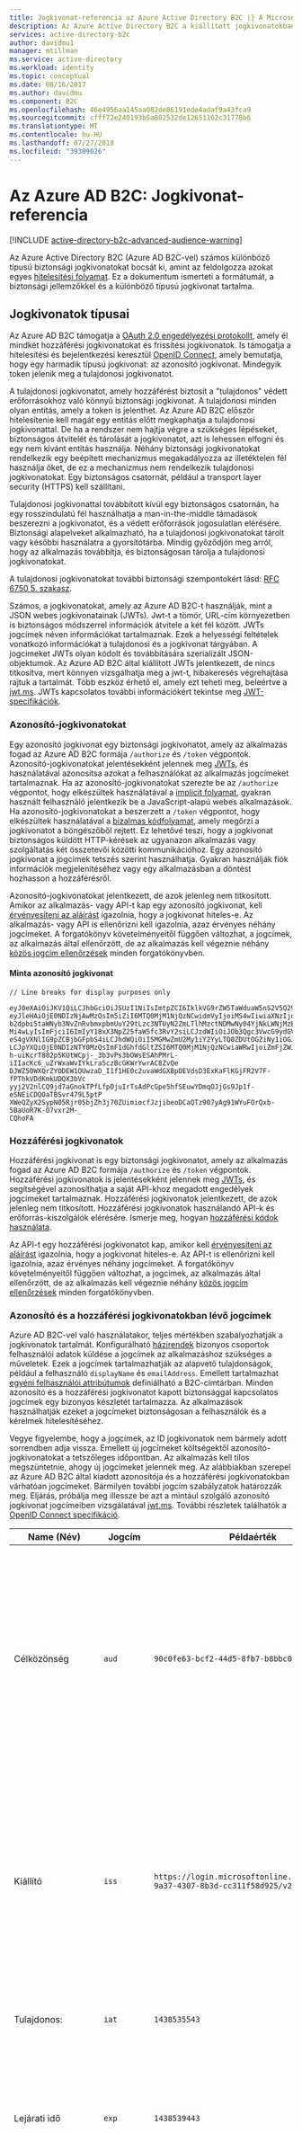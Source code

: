 ```yaml
---
title: Jogkivonat-referencia az Azure Active Directory B2C |} A Microsoft Docs
description: Az Azure Active Directory B2C a kiállított jogkivonatokban típusú
services: active-directory-b2c
author: davidmu1
manager: mtillman
ms.service: active-directory
ms.workload: identity
ms.topic: conceptual
ms.date: 08/16/2017
ms.author: davidmu
ms.component: B2C
ms.openlocfilehash: 46e4956aa145aa082de86191ede4adaf9a43fca9
ms.sourcegitcommit: cfff72e240193b5a802532de12651162c31778b6
ms.translationtype: MT
ms.contentlocale: hu-HU
ms.lasthandoff: 07/27/2018
ms.locfileid: "39309026"
---
```

# <a name="azure-ad-b2c-token-reference"></a>Az Azure AD B2C: Jogkivonat-referencia

[!INCLUDE [active-directory-b2c-advanced-audience-warning](../../includes/active-directory-b2c-advanced-audience-warning.md)]

Az Azure Active Directory B2C (Azure AD B2C-vel) számos különböző típusú biztonsági jogkivonatokat bocsát ki, amint az feldolgozza azokat egyes [hitelesítési folyamat](active-directory-b2c-apps.md). Ez a dokumentum ismerteti a formátumát, a biztonsági jellemzőkkel és a különböző típusú jogkivonat tartalma.

## <a name="types-of-tokens"></a>Jogkivonatok típusai
Az Azure AD B2C támogatja a [OAuth 2.0 engedélyezési protokollt](active-directory-b2c-reference-protocols.md), amely él mindkét hozzáférési jogkivonatokat és frissítési jogkivonatok. Is támogatja a hitelesítési és bejelentkezési keresztül [OpenID Connect](active-directory-b2c-reference-protocols.md), amely bemutatja, hogy egy harmadik típusú jogkivonat: az azonosító jogkivonat. Mindegyik token jelenik meg a tulajdonosi jogkivonatot.

A tulajdonosi jogkivonatot, amely hozzáférést biztosít a "tulajdonos" védett erőforrásokhoz való könnyű biztonsági jogkivonat. A tulajdonosi minden olyan entitás, amely a token is jelenthet. Az Azure AD B2C először hitelesítenie kell magát egy entitás előtt megkaphatja a tulajdonosi jogkivonattal. De ha a rendszer nem hajtja végre a szükséges lépéseket, biztonságos átvitelét és tárolását a jogkivonatot, azt is lehessen elfogni és egy nem kívánt entitás használja. Néhány biztonsági jogkivonatokat rendelkezik egy beépített mechanizmus megakadályozza az illetéktelen fél használja őket, de ez a mechanizmus nem rendelkezik tulajdonosi jogkivonatokat. Egy biztonságos csatornát, például a transport layer security (HTTPS) kell szállítani.

Tulajdonosi jogkivonattal továbbított kívül egy biztonságos csatornán, ha egy rosszindulatú fél használhatja a man-in-the-middle támadások beszerezni a jogkivonatot, és a védett erőforrások jogosulatlan elérésére. Biztonsági alapelveket alkalmazható, ha a tulajdonosi jogkivonatokat tárolt vagy későbbi használatra a gyorsítótárba. Mindig győződjön meg arról, hogy az alkalmazás továbbítja, és biztonságosan tárolja a tulajdonosi jogkivonatokat.

A tulajdonosi jogkivonatokat további biztonsági szempontokért lásd: [RFC 6750 5. szakasz](http://tools.ietf.org/html/rfc6750).

Számos, a jogkivonatokat, amely az Azure AD B2C-t használják, mint a JSON webes jogkivonatainak (JWTs). Jwt-t a tömör, URL-cím környezetben is biztonságos módszerrel információk átvitele a két fél között. JWTs jogcímek néven információkat tartalmaznak. Ezek a helyességi feltételek vonatkozó információkat a tulajdonosi és a jogkivonat tárgyában. A jogcímeket JWTs olyan kódolt és továbbítására szerializált JSON-objektumok. Az Azure AD B2C által kiállított JWTs jelentkezett, de nincs titkosítva, mert könnyen vizsgálhatja meg a jwt-t, hibakeresés végrehajtása rajtuk a tartalmát. Több eszköz érhető el, amely ezt teheti meg, beleértve a [jwt.ms](https://jwt.ms). JWTs kapcsolatos további információkért tekintse meg [JWT-specifikációk](http://self-issued.info/docs/draft-ietf-oauth-json-web-token.html).

### <a name="id-tokens"></a>Azonosító-jogkivonatokat

Egy azonosító jogkivonat egy biztonsági jogkivonatot, amely az alkalmazás fogad az Azure AD B2C formája `/authorize` és `/token` végpontok. Azonosító-jogkivonatokat jelentésekként jelennek meg [JWTs](#types-of-tokens), és használatával azonosítsa azokat a felhasználókat az alkalmazás jogcímeket tartalmaznak. Ha az azonosító-jogkivonatokat szerezte be az `/authorize` végpontot, hogy elkészültek használatával a [implicit folyamat](active-directory-b2c-reference-spa.md), gyakran használt felhasználó jelentkezik be a JavaScript-alapú webes alkalmazások. Ha azonosító-jogkivonatokat a beszerzett a `/token` végpontot, hogy elkészültek használatával a [bizalmas kódfolyamat](active-directory-b2c-reference-oidc.md), amely megőrzi a jogkivonatot a böngészőből rejtett. Ez lehetővé teszi, hogy a jogkivonat biztonságos küldött HTTP-kérések az ugyanazon alkalmazás vagy szolgáltatás két összetevői közötti kommunikációhoz. Egy azonosító jogkivonat a jogcímek tetszés szerint használhatja. Gyakran használják fiók információk megjelenítéséhez vagy egy alkalmazásban a döntést hozhasson a hozzáférésről.  

Azonosító-jogkivonatokat jelentkezett, de azok jelenleg nem titkosított. Amikor az alkalmazás- vagy API-t kap egy azonosító jogkivonat, kell [érvényesíteni az aláírást](#token-validation) igazolnia, hogy a jogkivonat hiteles-e. Az alkalmazás- vagy API is ellenőrizni kell igazolnia, azaz érvényes néhány jogcímeket. A forgatókönyv követelményeitől függően változhat, a jogcímek, az alkalmazás által ellenőrzött, de az alkalmazás kell végeznie néhány [közös jogcím ellenőrzések](#token-validation) minden forgatókönyvben.

#### <a name="sample-id-token"></a>Minta azonosító jogkivonat
```
// Line breaks for display purposes only

eyJ0eXAiOiJKV1QiLCJhbGciOiJSUzI1NiIsImtpZCI6IklkVG9rZW5TaWduaW5nS2V5Q29udGFpbmVyIn0.
eyJleHAiOjE0NDIzNjAwMzQsIm5iZiI6MTQ0MjM1NjQzNCwidmVyIjoiMS4wIiwiaXNzIjoiaHR0cHM6Ly9s
b2dpbi5taWNyb3NvZnRvbmxpbmUuY29tLzc3NTUyN2ZmLTlhMzctNDMwNy04YjNkLWNjMzExZjU4ZDkyNS92
Mi4wLyIsImFjciI6ImIyY18xX3NpZ25faW5fc3RvY2siLCJzdWIiOiJOb3Qgc3VwcG9ydGVkIGN1cnJlbnRs
eS4gVXNlIG9pZCBjbGFpbS4iLCJhdWQiOiI5MGMwZmU2My1iY2YyLTQ0ZDUtOGZiNy1iOGJiYzBiMjlkYzYi
LCJpYXQiOjE0NDIzNTY0MzQsImF1dGhfdGltZSI6MTQ0MjM1NjQzNCwiaWRwIjoiZmFjZWJvb2suY29tIn0.
h-uiKcrT882pSKUtWCpj-_3b3vPs3bOWsESAhPMrL-iIIacKc6_uZrWxaWvIYkLra5czBcGKWrYwrAC8ZvQe
DJWZ50WXQrZYODEW1OUwzaD_I1f1HE0c2uvaWdGXBpDEVdsD3ExKaFlKGjFR2V7F-fPThkVDdKmkUDQX3bVc
yyj2V2nlCQ9jd7aGnokTPfLfpOjuIrTsAdPcGpe5hfSEuwYDmqOJjGs9Jp1f-eSNEiCDQOaTBSvr479L5ptP
XWeQZyX2SypN05Rjr05bjZh3j70ZUimiocfJzjibeoDCaQTz907yAg91WYuFOrQxb-5BaUoR7K-O7vxr2M-_
CQhoFA

```

### <a name="access-tokens"></a>Hozzáférési jogkivonatok

Hozzáférési jogkivonat is egy biztonsági jogkivonatot, amely az alkalmazás fogad az Azure AD B2C formája `/authorize` és `/token` végpontok. Hozzáférési jogkivonatok is jelentésekként jelennek meg [JWTs](#types-of-tokens), és segítségével azonosíthatja a saját API-khoz megadott engedélyek jogcímeket tartalmaznak. Hozzáférési jogkivonatok jelentkezett, de azok jelenleg nem titkosított. Hozzáférési jogkivonatok használandó API-k és erőforrás-kiszolgálók elérésére. Ismerje meg, hogyan [hozzáférési kódok használata](active-directory-b2c-access-tokens.md). 

Az API-t egy hozzáférési jogkivonatot kap, amikor kell [érvényesíteni az aláírást](#token-validation) igazolnia, hogy a jogkivonat hiteles-e. Az API-t is ellenőrizni kell igazolnia, azaz érvényes néhány jogcímeket. A forgatókönyv követelményeitől függően változhat, a jogcímek, az alkalmazás által ellenőrzött, de az alkalmazás kell végeznie néhány [közös jogcím ellenőrzések](#token-validation) minden forgatókönyvben.

### <a name="claims-in-id-and-access-tokens"></a>Azonosító és a hozzáférési jogkivonatokban lévő jogcímek

Azure AD B2C-vel való használatakor, teljes mértékben szabályozhatják a jogkivonatok tartalmát. Konfigurálható [házirendek](active-directory-b2c-reference-policies.md) bizonyos csoportok felhasználói adatok küldése a jogcímek az alkalmazáshoz szükséges a műveletek. Ezek a jogcímek tartalmazhatják az alapvető tulajdonságok, például a felhasználó `displayName` és `emailAddress`. Emellett tartalmazhat [egyéni felhasználói attribútumok](active-directory-b2c-reference-custom-attr.md) definiálható a B2C-címtárban. Minden azonosító és a hozzáférési jogkivonatot kapott biztonsággal kapcsolatos jogcímek egy bizonyos készletét tartalmazza. Az alkalmazások használhatják ezeket a jogcímeket biztonságosan a felhasználók és a kérelmek hitelesítéséhez.

Vegye figyelembe, hogy a jogcímek, az ID jogkivonatok nem bármely adott sorrendben adja vissza. Emellett új jogcímeket költségektől azonosító-jogkivonatokat a tetszőleges időpontban. Az alkalmazás kell tilos megszüntetnie, ahogy új jogcímeket jelennek meg. Az alábbiakban szerepel az Azure AD B2C által kiadott azonosítója és a hozzáférési jogkivonatokban várhatóan jogcímeket. Bármilyen további jogcím szabályzatok határozzák meg. Eljárás, próbálja meg illessze be azt a mintául szolgáló azonosító jogkivonat jogcímeiben vizsgálatával [jwt.ms](https://jwt.ms). További részletek találhatók a [OpenID Connect specifikáció](http://openid.net/specs/openid-connect-core-1_0.html).

| Name (Név) | Jogcím | Példaérték | Leírás |
| --- | --- | --- | --- |
| Célközönség |`aud` |`90c0fe63-bcf2-44d5-8fb7-b8bbc0b29dc6` |Célközönség jogcím azonosítja a jogkivonat az illetékes címzett. Az Azure AD B2C-vel a célközönség megegyezik az alkalmazás Alkalmazásazonosító, az alkalmazáshoz, az alkalmazás regisztrációs portálon rendelt. Az alkalmazás kell érvényesíteni ezt az értéket, és elutasítja a tokent, ha nem felel meg. Célközönségét egyenértékű az erőforrás. |
| Kiállító |`iss` |`https://login.microsoftonline.com/775527ff-9a37-4307-8b3d-cc311f58d925/v2.0/` |Ez a jogcím azonosítja a biztonsági jogkivonat-szolgáltatás (STS) hoz létre, és a jogkivonatát adja vissza. Az Azure AD-címtárat, amelyben a felhasználó hitelesítési is azonosítja. Az alkalmazás ellenőrizni kell a kibocsátó jogcím győződjön meg arról, hogy a jogkivonat érkezett az Azure Active Directory v2.0-végpontra. |
| Tulajdonos: |`iat` |`1438535543` |Ez a jogcím az idő, amikor a jogkivonat lett kiállítva, alapidőpont szerint jelöli. |
| Lejárati idő |`exp` |`1438539443` |A lejárati idő jogcím az idő, amikor a jogkivonat érvénytelenné, alapidőpont szerint jelennek meg. Az alkalmazás használjon ezt az igényt a jogkivonatok élettartamának érvényességének ellenőrzéséhez. |
| Nem előtt |`nbf` |`1438535543` |Ez a jogcím az idő, amikor a jogkivonat lesz érvényes, alapidőpont szerint kezeli őket. Ez általában a ugyanaz, mint az idő a jogkivonat lett kiállítva. Az alkalmazás használjon ezt az igényt a jogkivonatok élettartamának érvényességének ellenőrzéséhez. |
| Verzió |`ver` |`1.0` |Ez az azonosító jogkivonat verziója alapján Azure ad-ben. |
| Kód kivonata |`c_hash` |`SGCPtt01wxwfgnYZy2VJtQ` |Csak akkor, ha a jogkivonat az OAuth 2.0 hitelesítési kód együtt kiadott kód kivonatot egy azonosító jogkivonat tartalmazza. Kód kivonatot használható egy engedélyezési kód hitelességének ellenőrzéséhez. Az ellenőrzés elvégzéséhez további részletekért tekintse meg a [OpenID Connect specifikáció](http://openid.net/specs/openid-connect-core-1_0.html).  |
| Hozzáférési jogkivonat kivonata |`at_hash` |`SGCPtt01wxwfgnYZy2VJtQ` |Csak akkor, ha a jogkivonat együtt az OAuth 2.0 hozzáférési jogkivonatban kiadott egy hozzáférési jogkivonat kivonata egy azonosító jogkivonat tartalmazza. Egy hozzáférési jogkivonat kivonata használható hozzáférési jogkivonat hitelességének ellenőrzéséhez. Az ellenőrzés elvégzéséhez további részletekért tekintse meg a [OpenID Connect-specifikáció](http://openid.net/specs/openid-connect-core-1_0.html)  |
| egyszeri |`nonce` |`12345` |Egy egyszeri ismétlésének támadások számának csökkentése érdekében használt stratégiát is. Az alkalmazás is megadhat egy egyszeri egy engedélyezési kérésben a `nonce` lekérdezési paraméter. Az értéknek a kérelem fogja bocsátja ki kívánja módosítani a a `nonce` jogcím csak egy azonosító jogkivonat. Ez lehetővé teszi az alkalmazásba és ellenőrizze az érték azt a kérést, amely az alkalmazás munkamenet az egy adott azonosító jogkivonat társítja a megadott értékkel. Az alkalmazás végre kell hajtania az ellenőrzés az azonosító jogkivonat érvényesítése során. |
| Tárgy |`sub` |`884408e1-2918-4cz0-b12d-3aa027d7563b` |Ez az a arról, hogy mely a token használjon esetleg imperatív állításokat információkat, például az alkalmazás a felhasználó egyszerű. Ez az érték nem módosítható és nem hozzárendelni és újra felhasználható. Az engedélyezési ellenőrzéséhez biztonságosan, például amikor a jogkivonat erőforrások eléréséhez használható. Alapértelmezés szerint megjelenik a tulajdonos jogcímet a felhasználó Objektumazonosítóját. További tudnivalókért lásd: [Azure Active Directory B2C: jogkivonat, munkamenet és egyszeri bejelentkezés beállításainak](active-directory-b2c-token-session-sso.md). |
| Hitelesítési környezethez tartozó osztályhivatkozása |`acr` |Nem alkalmazható |Jelenleg nem használt, kivéve a régebbi házirendeket. További tudnivalókért lásd: [Azure Active Directory B2C: jogkivonat, munkamenet és egyszeri bejelentkezés beállításainak](active-directory-b2c-token-session-sso.md). |
| Megbízhatósági keretrendszer házirend |`tfp` |`b2c_1_sign_in` |Ez az az azonosító jogkivonat beszerzéséhez használt a házirend nevét. |
| Hitelesítési idő |`auth_time` |`1438535543` |Ez a jogcím az idő, amikor egy felhasználó legutóbbi megadott hitelesítő adatokat, alapidőpont szerint jelöli. |

### <a name="refresh-tokens"></a>Frissítési jogkivonatok
Frissítési jogkivonatok olyan biztonsági jogkivonatok, amelyek az alkalmazás segítségével szerzi be a új azonosító-jogkivonatokat, és hozzáférési jogkivonatokat az OAuth 2.0 flow-ban. Az alkalmazás a hosszú távú a felhasználók nevében erőforrásokhoz való hozzáférés, anélkül, hogy a ezeket a felhasználói nyújtanak.

Fogadásához egy frissítési jogkivonat a jogkivonat-válasz, az alkalmazás kell igényelnie a `offline_acesss` hatókör. További információkat talál a `offline_access` hatókörét, tekintse meg a [Azure AD B2C protokollreferenciáját](active-directory-b2c-reference-protocols.md).

Frissítési jogkivonatok, és mindig lesz, teljesen átlátszatlan, az alkalmazáshoz. Azok az Azure AD által kiállított és ellenőrzött és értelmezése kizárólag az Azure ad-ben. Hosszú élettartamú, azonban az alkalmazás nem kell írni az az elvárás, hogy a frissítési jogkivonatok egy meghatározott ideig tart. Frissítési biztonsági jogkivonat bármely pillanatban a többféle okból lehet érvényteleníteni. Az egyetlen módszer az alkalmazás tudja, hogy ha egy frissítési jogkivonat érvényes, hogy azáltal, hogy a jogkivonat kérése az Azure AD a beváltáshoz kísérlet.

Amikor egy új jogkivonatot egy frissítési jogkivonat beváltása (, és ha az alkalmazás megkapta-e a `offline_access` hatókör), a jogkivonat választ kap egy új frissítési jogkivonatot. Mentse az újonnan kiállított frissítési jogkivonatot. A frissítési jogkivonat a kérelemben használt azt kell lecserélnie. Ez segít garantálni, hogy a frissítési biztonsági jogkivonat érvényes, amíg maradnak.

## <a name="token-validation"></a>Érvényesítési jogkivonat
A jogkivonat érvényesítéséhez, az alkalmazás ellenőrizze az aláírás és a jogcímek jogkivonat.

Számos nyílt forráskódú kódtár ellenőrzési JWTs, attól függően, a választott nyelven érhetők el. Azt javasoljuk, hogy a saját ellenőrzési logika megvalósítása helyett inkább ezen lehetőségek közül válogathat. Az adatokat az útmutató segítségével megtudhatja, hogyan megfelelően használni az ezeket a kódtárakat.

### <a name="validate-the-signature"></a>Az aláírás ellenőrzése
Jwt-t tartalmaz három szegmensek elválasztva a `.` karakter. Az első szegmens a *fejléc*, a második pedig a *törzs*, és a harmadik pedig a *aláírás*. Az aláírás szegmens a token hitelességének ellenőrzéséhez, hogy az alkalmazás által is megbízhatónak használható.

Az Azure AD B2C-jogkivonatok jelentkezett, iparági szabványnak megfelelő aszimmetrikus titkosítási algoritmusok, például RSA-256 használatával. A fejléc a jogkivonat a token aláírásához használt kulcs és a titkosítási módra vonatkozó információkat tartalmazza:

```
{
        "typ": "JWT",
        "alg": "RS256",
        "kid": "GvnPApfWMdLRi8PDmisFn7bprKg"
}
```

A `alg` jogcím azt jelzi, hogy a jogkivonat aláírásához használt algoritmust. A `kid` jogcím azt jelzi, hogy a jogkivonat aláírásához használt adott nyilvános kulcs.

Egy adott időpontban a az Azure AD által meghatározott készlete nyilvános-titkos kulcspárok valamelyikét használja a jogkivonat jelentkezhetnek be. Az Azure AD rendszeres időközönként forog kulcsok lehetséges készletét, így az alkalmazás automatikusan kezeli a fő módosításokat kell írni. Az Azure AD által használt nyilvános kulcsok frissítései ésszerű gyakoriságot van 24 óránként.

Az Azure AD B2C az OpenID Connect metaadatok végpontja van. Ez lehetővé teszi az alkalmazások futtatáskor az Azure AD B2C-vel kapcsolatos információkat lekérni. Ezen információk közé tartozik a végpontokat, a jogkivonat tartalma és a jogkivonat-aláíró kulcsok. A B2C-címtár minden JSON-metaadatok dokumentumok tartalmazza. Például a metaadat-dokumentum számára a `b2c_1_sign_in` szabályzat `fabrikamb2c.onmicrosoft.com` helyen található:

```
https://login.microsoftonline.com/fabrikamb2c.onmicrosoft.com/v2.0/.well-known/openid-configuration?p=b2c_1_sign_in
```

`fabrikamb2c.onmicrosoft.com` a felhasználó hitelesítésére használt B2C-címtár és `b2c_1_sign_in` a házirend, a token beszerzéséhez használt. Mely házirendet egy token aláírásához használt (és, hogy hová lépjen a metaadatok beolvasása), két lehetősége van. Először a szabályzat neve szerepel a `acr` jogcím a jogkivonatban. A JWT törzse ki jogcímeket base-64 dekódolás a szervezet és a JSON-karakterlánc, az eredmények deszerializálása szerint elemezhetők. A `acr` jogcímszabály lesz, amellyel a jogkivonatot kiállítani a házirend nevét.  A másik lehetőség egy kódolása a szabályzatot az értékét a `state` paraméter, amikor a kérelmet, és ezután dekódolni a meghatározásához, hogy mely házirendet lett megadva. Mindkét módszer esetén érvényes.

A metaadat-dokumentumban több hasznos információt tartalmazó JSON-objektum. Ezek közé tartozik az OpenID Connect hitelesítési elvégzéséhez szükséges végpontok helyét. Ezek közé tartozik `jwks_uri`, révén a hely nyilvános kulcsok készlete, amelyek használhatók a jogkivonatok aláírásához. Hogy a hely van az itt elérhető, de a legjobb, ha a hely dinamikusan beolvasni a metaadat-dokumentum segítségével, illetve ki elemzés `jwks_uri`:

```
https://login.microsoftonline.com/fabrikamb2c.onmicrosoft.com/discovery/v2.0/keys?p=b2c_1_sign_in
```

A következő URL-címen található JSON-dokumentum összes a nyilvános kulcsot tartalmazza egy adott pillanatban használja. Az alkalmazás használhatja a `kid` jogcím a JWT fejlécében a JSON-dokumentum, amely egy adott token aláírására szolgál ki a nyilvános kulcsot. Aláírás-ellenőrzése végez, majd a megfelelő nyilvános kulcsot és a jelzett algoritmus használatával.

Aláírás-ellenőrzés végrehajtása leírását ez a dokumentum hatókörén kívül esik. Számos nyílt forráskódú kódtár segítséget ezt, ha szüksége lesz rá érhetők el.

### <a name="validate-the-claims"></a>A jogcímek ellenőrzése
Amikor az alkalmazás- vagy API-t kap egy azonosító jogkivonat, azt az azonosító jogkivonat is végre kell hajtania több ellenőrzi a jogcímek ellen. Ezek közé tartozik, de nem korlátozódnak:

* A **célközönség** igényelni: Ez ellenőrzi, hogy az azonosító jogkivonat szánták, az alkalmazásnak meg kell adni.
* A **nem előtt** és **lejárati idő** jogcímek: ezek győződjön meg arról, hogy az azonosító jogkivonat nem járt le.
* A **kibocsátó** igényelni: Ez ellenőrzi, hogy a jogkivonat bocsátotta az alkalmazás Azure ad-ben.
* A **egyszeri**: Ez a stratégia ismétlésének elleni támadások kockázatait.

Ellenőrzések, végre kell hajtania, az alkalmazás teljes listájáért tekintse meg a [OpenID Connect specifikáció](https://openid.net). Ezeket a jogcímeket várt értéket részletek szerepelnek az előző [jogkivonat szakaszban](#types-of-tokens).  

## <a name="token-lifetimes"></a>A jogkivonatok élettartama
A következő jogkivonatok élettartamának tudását további vannak megadva. Ezek segítségével amikor fejlesztésekor és hibakeresésekor alkalmazásokat. Vegye figyelembe, hogy az alkalmazások nem írható várható bármelyik ezek élettartam változatlan marad. Akkor is, és változni fog. Tudjon meg többet a [jogkivonatok élettartamának testreszabása](active-directory-b2c-token-session-sso.md) Azure AD B2C-ben.

| Jogkivonat | Élettartam | Leírás |
| --- | --- | --- |
| Azonosító-jogkivonatokat |Egy óra |ID jogkivonatok érvényesek általában egy órán keresztül. A webalkalmazás az élettartam használatával saját munkamenetek karbantartása felhasználókkal (ajánlott). Azt is beállíthatja egy másik munkamenet élettartamára. Ha az alkalmazás egy új azonosító jogkivonat beszerzése, egyszerűen kell ellenőriznie egy új bejelentkezési kérelmet az Azure ad-hez. Ha egy felhasználó érvényes böngésző-munkamenet, az Azure ad-vel rendelkezik, adja meg ismét hitelesítő adatait, előfordulhat, hogy nem szükséges a, hogy a felhasználó. |
| Frissítési jogkivonatok |Akár 14 nap |A egyetlen frissítési jogkivonatok esetében legfeljebb 14 napig érvényes. Azonban a frissítési jogkivonatok válhat érvénytelen számos oka bármikor. Az alkalmazás továbbra is próbálja használni a frissítési jogkivonatok mindaddig, amíg a kérelem meghiúsul, vagy amíg az alkalmazás egy új lecseréli a frissítési jogkivonatot. A frissítési jogkivonatok is válhatnak, ha 90 napig teljesül, mivel a felhasználó utoljára megadott hitelesítő adatok érvénytelen. |
| Engedélyezési kód |Öt perc alatt |Engedélyezési kódokat szándékosan rövid ideig tartó. Ezek kell kézbesítésük után azonnal hozzáférési jogkivonatok, azonosító-jogkivonatokat vagy frissítési biztonsági jogkivonat érkezésükkor. |

